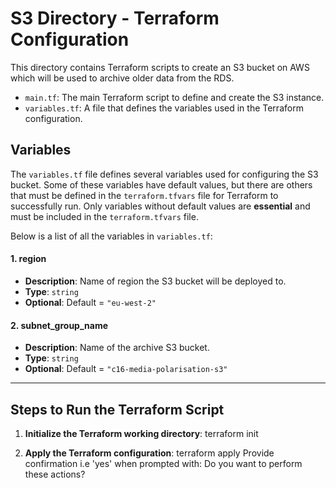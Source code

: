 # **S3 Directory - Terraform Configuration**

This directory contains Terraform scripts to create an S3 bucket on AWS which will be used to archive older data from the RDS.

- `main.tf`: The main Terraform script to define and create the S3 instance.
- `variables.tf`: A file that defines the variables used in the Terraform configuration.

## **Variables**

The `variables.tf` file defines several variables used for configuring the S3 bucket. Some of these variables have default values, but there are others that must be defined in the `terraform.tfvars` file for Terraform to successfully run. Only variables without default values are **essential** and must be included in the `terraform.tfvars` file.

Below is a list of all the variables in `variables.tf`:


#### **1. region**
- **Description**: Name of region the S3 bucket will be deployed to.
- **Type**: `string`
- **Optional**: Default = `"eu-west-2"`

#### **2. subnet_group_name**
- **Description**: Name of the archive S3 bucket.
- **Type**: `string`
- **Optional**: Default = `"c16-media-polarisation-s3"`

---

## **Steps to Run the Terraform Script**

1. **Initialize the Terraform working directory**:
   terraform init
   
2. **Apply the Terraform configuration**:
   terraform apply
   Provide confirmation i.e 'yes' when prompted with: Do you want to perform these actions?
